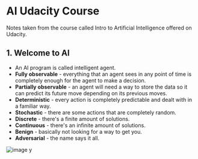 # AI Udacity Course

Notes taken from the course called Intro to Artificial Intelligence offered on Udacity.

## 1. Welcome to AI

* An AI program is called intelligent agent.
* **Fully observable** - everything that an agent sees in any point of time is completely enough for the agent to make a decision.
* **Partially observable** - an agent will need a way to store the data so it can predict its future move depending on its previous moves.
* **Deterministic** - every action is completely predictable and dealt with in a familiar way.
* **Stochastic** - there are some actions that are completely random.
* **Discrete** - there's a finite amount of solutions.
* **Continuous** - there's an infinite amount of solutions.
* **Benign** - basically not looking for a way to get you.
* **Adversarial** - the name says it all.

![image]()
y

